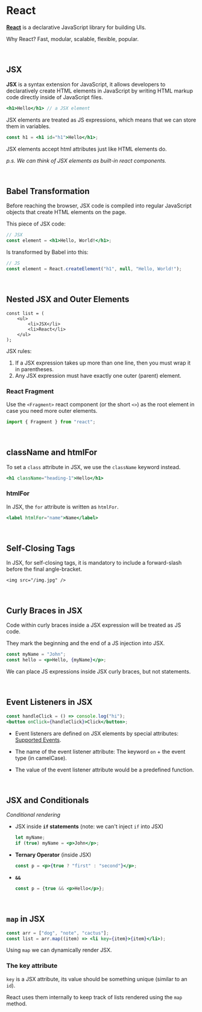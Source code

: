# React

[**React**](https://react.dev/) is a declarative JavaScript library for building UIs.

Why React? Fast, modular, scalable, flexible, popular.

<br>

## JSX

**JSX** is a syntax extension for JavaScript, it allows developers to declaratively create HTML elements in JavaScript by writing HTML markup code directly inside of JavaScript files.

```jsx
<h1>Hello</h1> // a JSX element
```

JSX elements are treated as JS expressions, which means that we can store them in variables.

```jsx
const h1 = <h1 id="h1">Hello</h1>;
```

JSX elements accept html attributes just like HTML elements do.

_p.s. We can think of JSX elements as built-in react components._

<br>

## Babel Transformation

Before reaching the browser, JSX code is compiled into regular JavaScript objects that create HTML elements on the page.

This piece of JSX code:

```jsx
// JSX
const element = <h1>Hello, World!</h1>;
```

Is transformed by Babel into this:

```js
// JS
const element = React.createElement("h1", null, "Hello, World!");
```

<br>

## Nested JSX and Outer Elements

```JSX
const list = (
    <ul>
        <li>JSX</li>
        <li>React</li>
    </ul>
);
```

JSX rules:

1. If a JSX expression takes up more than one line, then you must wrap it in parentheses.
2. Any JSX expression must have exactly one outer (parent) element.

### React Fragment

Use the `<Fragment>` react component (or the short `<>`) as the root element in case you need more outer elements.

```jsx
import { Fragment } from "react";
```

<br>

## className and htmlFor

To set a `class` attribute in JSX, we use the `className` keyword instead.

```jsx
<h1 className="heading-1">Hello</h1>
```

### htmlFor

In JSX, the `for` attribute is written as `htmlFor`.

```jsx
<label htmlFor="name">Name</label>
```

<br>

## Self-Closing Tags

In JSX, for self-closing tags, it is mandatory to include a forward-slash before the final angle-bracket.

```JSX
<img src="/img.jpg" />
```

<br>

## Curly Braces in JSX

Code within curly braces inside a JSX expression will be treated as JS code.

They mark the beginning and the end of a JS injection into JSX.

```jsx
const myName = "John";
const hello = <p>Hello, {myName}</p>;
```

We can place JS expressions inside JSX curly braces, but not statements.

<br>

## Event Listeners in JSX

```jsx
const handleClick = () => console.log("hi");
<button onClick={handleClick}>Click</button>;
```

- Event listeners are defined on JSX elements by special attributes: [Supported Events](https://reactjs.org/docs/events.html#supported-events).

- The name of the event listener attribute: The keyword `on` + the event type (in camelCase).

- The value of the event listener attribute would be a predefined function.

<br>

## JSX and Conditionals

_Conditional rendering_

- JSX inside **`if` statements** (note: we can't inject `if` into JSX)

  ```jsx
  let myName;
  if (true) myName = <p>John</p>;
  ```

- **Ternary Operator** (inside JSX)

  ```jsx
  const p = <p>{true ? "first" : "second"}</p>;
  ```

- **`&&`**

  ```jsx
  const p = {true && <p>Hello</p>};
  ```

<br>

## `map` in JSX

```jsx
const arr = ["dog", "note", "cactus"];
const list = arr.map((item) => <li key={item}>{item}</li>);
```

Using `map` we can dynamically render JSX.

### The key attribute

`key` is a JSX attribute, its value should be something unique (similar to an `id`).

React uses them internally to keep track of lists rendered using the `map` method.

<br>

